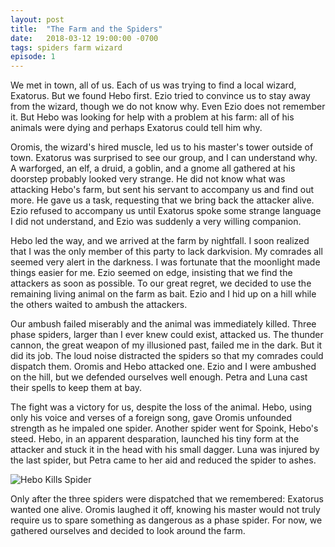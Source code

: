 ```yaml
---
layout: post
title:  "The Farm and the Spiders"
date:   2018-03-12 19:00:00 -0700
tags: spiders farm wizard
episode: 1
---
```


We met in town, all of us. Each of us was trying to find a local wizard, Exatorus. But we found Hebo first. Ezio tried to convince us to stay away from the wizard, though we do not know why. Even Ezio does not remember it. But Hebo was looking for help with a problem at his farm: all of his animals were dying and perhaps Exatorus could tell him why.

Oromis, the wizard's hired muscle, led us to his master's tower outside of town. Exatorus was surprised to see our group, and I can understand why. A warforged, an elf, a druid, a goblin, and a gnome all gathered at his doorstep probably looked very strange. He did not know what was attacking Hebo's farm, but sent his servant to accompany us and find out more. He gave us a task, requesting that we bring back the attacker alive. Ezio refused to accompany us until Exatorus spoke some strange language I did not understand, and Ezio was suddenly a very willing companion.

Hebo led the way, and we arrived at the farm by nightfall. I soon realized that I was the only member of this party to lack darkvision. My comrades all seemed very alert in the darkness. I was fortunate that the moonlight made things easier for me. Ezio seemed on edge, insisting that we find the attackers as soon as possible. To our great regret, we decided to use the remaining living animal on the farm as bait. Ezio and I hid up on a hill while the others waited to ambush the attackers.

Our ambush failed miserably and the animal was immediately killed. Three phase spiders, larger than I ever knew could exist, attacked us. The thunder cannon, the great weapon of my illusioned past, failed me in the dark. But it did its job. The loud noise distracted the spiders so that my comrades could dispatch them. Oromis and Hebo attacked one. Ezio and I were ambushed on the hill, but we defended ourselves well enough. Petra and Luna cast their spells to keep them at bay.

The fight was a victory for us, despite the loss of the animal. Hebo, using only his voice and verses of a foreign song, gave Oromis unfounded strength as he impaled one spider. Another spider went for Spoink, Hebo's steed. Hebo, in an apparent desparation, launched his tiny form at the attacker and stuck it in the head with his small dagger. Luna was injured by the last spider, but Petra came to her aid and reduced the spider to ashes.

![Hebo Kills Spider]({{site.url}}/images/adventure/hebo_kills_spider.jpg)

Only after the three spiders were dispatched that we remembered: Exatorus wanted one alive. Oromis laughed it off, knowing his master would not truly require us to spare something as dangerous as a phase spider. For now, we gathered ourselves and decided to look around the farm.